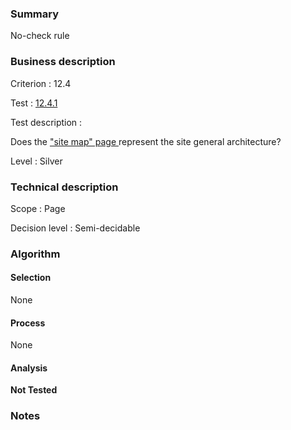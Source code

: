 ### Summary

No-check rule

### Business description

Criterion : 12.4

Test : [12.4.1](http://www.accessiweb.org/index.php/accessiweb-22-english-version.html#test-12-4-1)

Test description :

 Does the [&quot;site map&quot; page ](http://www.accessiweb.org/index.php/glossary-76.html#mPlanSite) represent the site general architecture? 

Level : Silver 

### Technical description

Scope : Page

Decision level : Semi-decidable

### Algorithm

#### Selection

None

#### Process

None

#### Analysis

**Not Tested**

### Notes

